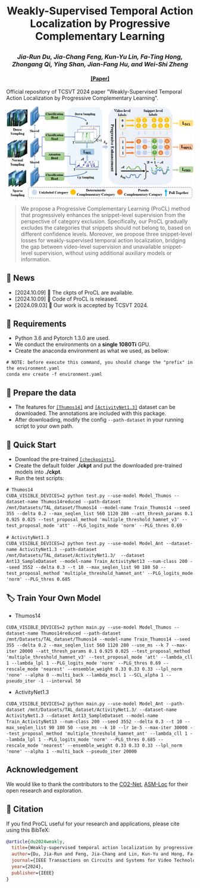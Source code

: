 # <p align="center">Weakly-Supervised Temporal Action Localization by Progressive Complementary Learning</p>

### <p align="center">*Jia-Run Du, Jia-Chang Feng, Kun-Yu Lin, Fa-Ting Hong, Zhongang Qi, Ying Shan, Jian-Fang Hu, and Wei-Shi Zheng*</p>

#### <p align="center">[[Paper]](https://arxiv.org/abs/2206.11011) </p>

Official repository of TCSVT 2024 paper "Weakly-Supervised Temporal Action Localization by Progressive Complementary Learning".

![](./assets/Framework.png)

> We propose a Progressive Complementary Learning (ProCL) method that progressively enhances the snippet-level supervision from the perspective of category exclusion. Specifically, our ProCL gradually excludes the categories that snippets should not belong to, based on different confidence levels. Moreover, we propose three snippet-level
losses for weakly-supervised temporal action localization, bridging the gap between video-level supervision and unavailable snippet-level supervision, without using additional auxiliary models or information. 


## 💬 News
- [2024.10.09] 🎊 The ckpts of ProCL are available.
- [2024.10.09] 🥳 Code of ProCL is released. 
- [2024.09.03] 🎉 Our work is accepted by TCSVT 2024. 



## 🔧 Requirements
- Python 3.6 and Pytorch 1.3.0 are used.
- We conduct the environments on a **single 1080Ti** GPU.
- Create the anaconda environment as what we used, as bellow:
```shell
# NOTE: before execute this command, you should change the "prefix" in the environment.yaml
conda env create -f environment.yaml
```

## 📕 Prepare the data
- The features for [`[Thumos14]`](https://pan.baidu.com/s/10HgDyo7eJqM-9E__0ev2YA?pwd=txk7) and [`[ActivityNet1.3]`](https://pan.baidu.com/s/1ocyQasxBlad1UKgLU-hgKg?pwd=pvwo) dataset can be downloaded. The annotations are included with this package.
- After downloading, modify the config `--path-dataset` in your running script to your own path.

## 👀 Quick Start
- Download the pre-trained [`[checkpoints]`](https://pan.baidu.com/s/1kFVQSM0op-wTPISd7f7VKg?pwd=qisw).
- Create the default folder **./ckpt** and put the downloaded pre-trained models into **./ckpt**.
- Run the test scripts:
```shell
# Thumos14
CUDA_VISIBLE_DEVICES=2 python test.py --use-model Model_Thumos --dataset-name Thumos14reduced --path-dataset /mnt/Datasets/TAL_dataset/Thumos14 --model-name Train_Thumos14 --seed 355 --delta 0.2 --max_seqlen_list 560 1120 280 --att_thresh_params 0.1 0.925 0.025 --test_proposal_method 'multiple_threshold_hamnet_v3' --test_proposal_mode 'att' --PLG_logits_mode 'norm' --PLG_thres 0.69

# ActivityNet1.3
CUDA_VISIBLE_DEVICES=2 python test.py --use-model Model_Ant --dataset-name ActivityNet1.3 --path-dataset /mnt/Datasets/TAL_dataset/ActivityNet1.3/  --dataset Ant13_SampleDataset --model-name Train_ActivityNet13 --num-class 200 --seed 3552 --delta 0.3 --t 10 --max_seqlen_list 90 180 50 --test_proposal_method 'multiple_threshold_hamnet_ant' --PLG_logits_mode 'norm' --PLG_thres 0.685
```

## 🏷️ Train Your Own Model
- Thumos14
```shell
CUDA_VISIBLE_DEVICES=2 python main.py --use-model Model_Thumos --dataset-name Thumos14reduced --path-dataset /mnt/Datasets/TAL_dataset/Thumos14 --model-name Train_Thumos14 --seed 355 --delta 0.2 --max_seqlen_list 560 1120 280 --use_ms --k 7 --max-iter 20000 --att_thresh_params 0.1 0.925 0.025 --test_proposal_method 'multiple_threshold_hamnet_v3' --test_proposal_mode 'att' --lambda_cll 1 --lambda_lpl 1 --PLG_logits_mode 'norm' --PLG_thres 0.69 --rescale_mode 'nearest' --ensemble_weight 0.33 0.33 0.33 --lpl_norm 'none' --alpha 0 --multi_back --lambda_mscl 1 --SCL_alpha 1 --pseudo_iter -1 --interval 50
```

- ActivityNet1.3
```shell
CUDA_VISIBLE_DEVICES=2 python main.py --use-model Model_Ant --path-dataset /mnt/Datasets/TAL_dataset/ActivityNet1.3/ --dataset-name ActivityNet1.3 --dataset Ant13_SampleDataset --model-name Train_ActivityNet13 --num-class 200 --seed 3552 --delta 0.3 --t 10 --max_seqlen_list 90 180 50 --use_ms --k 10 --lr 1e-5 --max-iter 30000 --test_proposal_method 'multiple_threshold_hamnet_ant' --lambda_cll 1 --lambda_lpl 1 --PLG_logits_mode 'norm' --PLG_thres 0.685 --rescale_mode 'nearest' --ensemble_weight 0.33 0.33 0.33 --lpl_norm 'none' --alpha 1 --multi_back --pseudo_iter 20000
```


## Acknowledgement
We would like to thank the contributors to the [CO2-Net](https://github.com/harlanhong/MM2021-CO2-Net), [ASM-Loc](https://github.com/boheumd/ASM-Loc) for their open research and exploration.


## 📝 Citation

If you find ProCL useful for your research and applications, please cite using this BibTeX:

```bibtex
@article{du2024weakly,
  title={Weakly-supervised temporal action localization by progressive complementary learning},
  author={Du, Jia-Run and Feng, Jia-Chang and Lin, Kun-Yu and Hong, Fa-Ting and Qi, Zhongang and Shan, Ying and Hu, Jian-Fang and Zheng, Wei-Shi},
  journal={IEEE Transactions on Circuits and Systems for Video Technology},
  year={2024},
  publisher={IEEE}
}
```